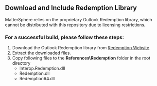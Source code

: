 ## Download and Include Redemption Library

MatterSphere relies on the proprietary Outlook Redemption library, which cannot be distributed with this repository due to licensing restrictions.

### For a successful build, please follow these steps:

1. Download the Outlook Redemption library from [Redemption Website](http://www.dimastr.com/redemption/download.htm).
2. Extract the downloaded files.
3. Copy following files to the **References\Redemption** folder in the root directory
   - Interop.Redemption.dll
   - Redemption.dll
   - Redemption64.dll
